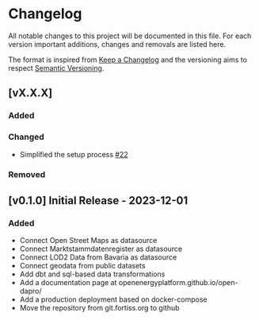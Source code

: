 # Changelog

All notable changes to this project will be documented in this file.
For each version important additions, changes and removals are listed here. 

The format is inspired from [Keep a Changelog](http://keepachangelog.com/en/1.0.0/)
and the versioning aims to respect [Semantic Versioning](http://semver.org/spec/v2.0.0.html).

## [vX.X.X]
### Added
### Changed
- Simplified the setup process [#22](https://github.com/OpenEnergyPlatform/open-dapro/pull/22)
### Removed


## [v0.1.0] Initial Release - 2023-12-01
### Added
- Connect Open Street Maps as datasource
- Connect Marktstammdatenregister as datasource
- Connect LOD2 Data from Bavaria as datasource
- Connect geodata from public datasets
- Add dbt and sql-based data transformations
- Add a documentation page at openenergyplatform.github.io/open-dapro/
- Add a production deployment based on docker-compose
- Move the repository from git.fortiss.org to github



